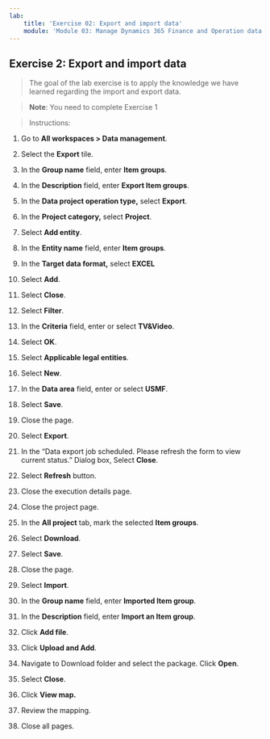```yaml
---
lab:
    title: 'Exercise 02: Export and import data'
    module: 'Module 03: Manage Dynamics 365 Finance and Operation data'
---
```

## Exercise 2: Export and import data

>   The goal of the lab exercise is to apply the knowledge we have learned
>   regarding the import and export data.

>   **Note**: You need to complete Exercise 1

>   Instructions:

1.  Go to **All workspaces \> Data management**.

2.  Select the **Export** tile.

3.  In the **Group name** field, enter **Item groups**.

4.  In the **Description** field, enter **Export Item groups**.

5.  In the **Data project operation type,** select **Export**.

6.  In the **Project category,** select **Project**.

7.  Select **Add entity**.

8.  In the **Entity name** field, enter **Item groups**.

9.  In the **Target data format,** select **EXCEL**

10. Select **Add**.

11. Select **Close**.

12. Select **Filter**.

13. In the **Criteria** field, enter or select **TV&Video**.

14. Select **OK**.

15. Select **Applicable legal entities**.

16. Select **New**.

17. In the **Data area** field, enter or select **USMF**.

18. Select **Save**.

19. Close the page.

20. Select **Export**.

21. In the “Data export job scheduled. Please refresh the form to view current
    status.” Dialog box, Select **Close**.

22. Select **Refresh** button.

23. Close the execution details page.

24. Close the project page.

25. In the **All project** tab, mark the selected **Item groups**.

26. Select **Download**.

27. Select **Save**.

28. Close the page.

29. Select **Import**.

30. In the **Group name** field, enter **Imported Item group**.

31. In the **Description** field, enter **Import an Item group**.

32. Click **Add file**.

33. Click **Upload and Add**.

34. Navigate to Download folder and select the package. Click **Open**.

35. Select **Close**.

36. Click **View map.**

37. Review the mapping.

38. Close all pages.
